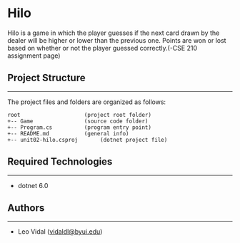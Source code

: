 # Hilo
Hilo is a game in which the player guesses if the next card drawn by the dealer will be higher or lower than the previous one. Points are won or lost based on whether or not the player guessed correctly.(-CSE 210 assignment page)

## Project Structure
---
The project files and folders are organized as follows:
```
root                    (project root folder)
+-- Game                (source code folder)
+-- Program.cs          (program entry point)    
+-- README.md           (general info)
+-- unit02-hilo.csproj       (dotnet project file)
```

## Required Technologies
---
* dotnet 6.0

## Authors
---
* Leo Vidal (vidaldl@byui.edu)